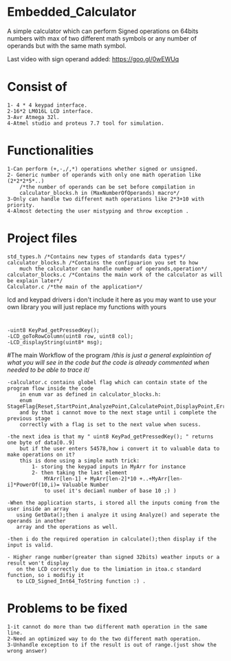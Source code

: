 # Embedded_Calculator
A simple calculator which can perform Signed operations on 64bits numbers with max of two different math symbols or any number of operands but with the same math symbol.

Last video with sign operand added: https://goo.gl/0wEWUq

# Consist of
	1- 4 * 4 keypad interface.
	2-16*2 LM016L LCD interface.
	3-Avr Atmega 32l.
	4-Atmel studio and proteus 7.7 tool for simulation.

# Functionalities
	1-Can perform (+,-,/,*) operations whether signed or unsigned.
	2- Generic number of operands with only one math operation like (2*2*2*5*..)
  		/*the number of operands can be set before compilation in 
  		calculator_blocks.h in (MaxNumberOfOperands) macro*/
	3-Only can handle two different math operations like 2*3+10 with priority.
	4-Almost detecting the user mistyping and throw exception .

# Project files
	std_types.h /*Contains new types of standards data types*/
	calculator_blocks.h /*Contains the configuarion you set to how 
		much the calculator can handle number of operands,operation*/
	calculator_blocks.c /*Contains the main work of the calculator as will be explain later*/
	Calculator.c /*the main of the application*/
	 

lcd and keypad drivers i don't include it here as you may want to use your own library
you will just replace my functions with yours
#
	-uint8 KeyPad_getPressedKey();
  	-LCD_goToRowColumn(uint8 row, uint8 col);
	-LCD_displayString(uint8* msg);
	
#The main Workflow of the program
	/*this is just a general explaintion of what you will see in the code
		but the code is already commented when needed to be able to trace it*/

	-calculator.c contains globel flag which can contain state of the program flow inside the code
		in enum var as defined in calculator_blocks.h: 
		enum StageFlag{Reset,StartPoint,AnalyzePoint,CalculatePoint,DisplayPoint,ErrorPoint};
  		and by that i cannot move to the next stage until i complete the previous stage 
  		correctly with a flag is set to the next value when sucess. 
  
	-the next idea is that my " uint8 KeyPad_getPressedKey(); " returns one byte of data[0..9] 
		but if the user enters 54578,how i convert it to valuable data to make operations on it? 
		this is done using a simple math trick:
    		1- storing the keypad inputs in MyArr for instance
    		2- then taking the last element
    			MYArr[len-1] + MyArr[len-2]*10 +..+MyArr[len-i]*PowerOf(10,i)= Valuable Number 
    			to use( it's deciaml number of base 10 ;) )
    
	-When the application starts, i stored all the inputs coming from the user inside an array
	   using GetData();then i analyze it using Analyze() and seperate the operands in another 
	   array and the operations as well.

	-then i do the required operation in calculate();then display if the input is valid.

	- Higher range number(greater than signed 32bits) weather inputs or a result won't display 
	   on the LCD correctly due to the limiation in itoa.c standard function, so i modifiy it 
	   to LCD_Signed_Int64_ToString function :) .

# Problems to be fixed
    1-it cannot do more than two different math operation in the same line.
    2-Need an optimized way to do the two different math operation.
    3-Unhandle exception to if the result is out of range.(just show the wrong answer)
    
    
    
    
    
